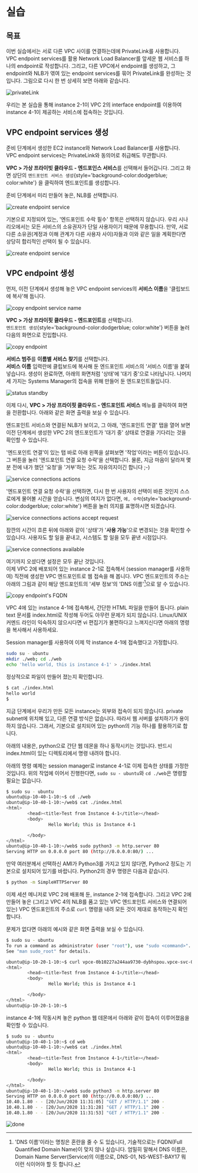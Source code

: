 # 실습

## 목표

이번 실습에서는 서로 다른 VPC 사이를 연결하는데에 PrivateLink를 사용합니다.
VPC endpoint services를 활용 Network Load Balancer를 앞세운 웹 서비스를
하나의 endpoint로 작성합니다.
그리고, 다른 VPC에서 endpoint를 생성하고, 그 endpoint와 NLB가 엮여 있는 endpoint services를
묶어 PrivateLink를 완성하는 것입니다. 그림으로 다시 한 번 상세히 보면 아래와 같습니다.

![privateLink](../../images/networking/privatelink/connections-and-components.svg)

우리는 본 실습을 통해 instance 2-1이 VPC 2의 interface endpoint를 이용하여
instance 4-1이 제공하는 서비스에 접속하는 것입니다.

## VPC endpoint services 생성

준비 단계에서 생성한 EC2 instance와 Network Load Balancer를 사용합니다.  
VPC endpoint services는 PrivateLink와 동의어로 취급해도 무관합니다.

**VPC > 가상 프라이빗 클라우드 - 엔드포인스 서비스**를 선택해서 들어갑니다.
그리고 화면 상단의 `엔드포인트 서비스 생성`{style='background-color:dodgerblue; color:white'}
을 클릭하여 엔드포인트를 생성합니다.

준비 단계에서 미리 만들어 놓은, NLB를 선택합니다.

![create endpoint service](../../images/networking/privatelink/create-endpoint-service.png)

기본으로 지정되어 있는, '엔드포인트 수락 필수' 항목은 선택하지 않습니다.
우리 시나리오에서는 모든 서비스의 소유권자가 단일 사용자이기 때문에
무용합니다. 만약, 서로 다른 소유권(계정과 이해 관계가 다른 사용자 사이)자들과
이와 같은 일을 계획한다면 상당히 합리적인 선택이 될 수 있습니다.

![create endpoint service](../../images/networking/privatelink/created-endpoint-service.png)

## VPC endpoint 생성

먼저, 이전 단계에서 생성해 놓은 VPC endpoint services의 **서비스 이름**을 '클립보드에 복사'해 둡니다.

![copy endpoint service name](../../images/networking/privatelink/copy-endpoint-service-name.png)

**VPC > 가상 프라이핏 클라우드 - 엔드포인트**를 선택합니다.  
`엔드포인트 생성`{style='background-color:dodgerblue; color:white'} 버튼을 눌러 다음의
화면으로 진입합니다.

![copy endpoint](../../images/networking/privatelink/create-endpoint.png)

**서비스 범주**를 **이름별 서비스 찾기**를 선택합니다.  
**서비스 이름** 입력란에 클립보드에 복사해 둔 엔드포인트 서비스의 '서비스 이름'을 붙혀 넣습니다.
생성이 완료하면, 아래의 화면처럼 '상태'에 '대기 중'으로 나타납니다. 나머지 세 가지는
Systems Manager의 접속을 위해 만들어 둔 엔드포인트들입니다.

![status standby](../../images/networking/privatelink/endpoint-status-standby.png)

이제 다시, **VPC > 가상 프라이핏 클라우드 - 엔드포인트 서비스** 메뉴를 클릭하여 화면을 전환합니다.
아래와 같은 화면 출력을 보실 수 있습니다.

엔드포인트 서비스와 연결된 NLB가 보이고, 그 아래, '엔드포인트 연결' 탭을 열어 보면
이전 단계에서 생성한 VPC 2의 엔드포인트가 '대기 중' 상태로 연결을 기다리는 것을 확인할 수 있습니다.

<!--
![service connections](../../images/networking/privatelink/endpoint-service-connections.png) -->

'엔드포인트 연결'이 있는 탭 바로 아래 왼쪽을 살펴보면 '작업'이라는 버튼이 있습니다.
그 버튼을 눌러 '엔드포인트 연결 요청 수락'을 선택합니다. 물론, 지금 마음이 달라져
몇 분 전에 내가 했던 '요청'을 '거부'하는 것도 자유의지이긴 합니다 ;-)

![service connections actions](../../images/networking/privatelink/endpoint-service-connections-actions.png)

'엔드포인트 연결 요청 수락'을 선택하면, 다시 한 번 사용자의 선택이 바른 것인지 스스로에게
물어볼 시간을 얻습니다. 변심의 여지가 없다면, `에, 수락`{style='background-color:dodgerblue; color:white'} 버튼을 눌러 의지를 표명하시면 되겠습니다.

![service connections actions accept request](../../images/networking/privatelink/endpoint-service-connections-accept-request.png)

잠깐의 시간이 흐른 뒤에 아래와 같이 '상태'가 '**사용 가능**'으로 변경되는 것을 확인할 수 있습니다.
사용자도 할 일을 끝내고, 시스템도 할 일을 모두 끝낸 시점입니다.

![service connections available](../../images/networking/privatelink/endpoint-service-connections-available.png)

여기까지 오셨다면 설정은 모두 끝난 것입니다.  
이제 VPC 2에 배포되어 있는 instance 2-1로 접속해서 (session manager를 사용하여)
직전에 생성한 VPC 엔드포인트로 웹 접속을 해 봅니다. VPC 엔드포인트의 주소는 아래의 그림과 같이
해당 엔드포인트의 '세부 정보'의 'DNS 이름'[^1]으로 알 수 있습니다.

[^1]: 'DNS 이름'이라는 명칭은 혼란을
    줄 수 도 있습니다, 기술적으로는 FQDN(Full Quantified Domain Name)이 맞지 않나 싶습니다.
    엄밀히 말해서 DNS 이름은, Domain Name Server(Service)의 이름으로, DNS-01, NS-WEST-BAY17
    뭐 이런 식이어야 할 듯 합니다.

![copy endpoint's FQDN](../../images/networking/privatelink/copy-endpoints-fqdn.png)

VPC 4에 있는 instance 4-1에 접속해서, 간단한 HTML 파일을 만들어 둡니다.
plain text 문서를 index.html로 작성해 두어도 아무런 문제가 되지 않습니다.
Linux/UNIX 커멘드 라인이 익숙하지 않으시다면 vi 편집기가 불편하다고 느껴지신다면
아래의 명령을 복사해서 사용하세요.

Session manager를 사용하여 이제 막 instance 4-1에 접속했다고 가정합니다.

```bash
sudo su - ubuntu
mkdir ./web; cd ./web
echo 'hello world, this is instance 4-1' > ./index.html
```

정상적으로 파일이 만들어 졌는지 확인합니다.

```bash
$ cat ./index.html
hello world
$ 
```

지금 단계에서 우리가 만든 모든 instance는 외부와 접속이 되지 않습니다. private subnet에
위치해 있고, 다른 연결 방식은 없습니다. 따라서 웹 서버를 설치하기가 용이하지 않습니다.
그래서, 기본으로 설치되어 있는 python의 기능 하나를 활용하기로 합니다.

아래의 내용은, python으로 간단 웹 데몬을 하나 동작시키는 것입니다.
반드시 index.html이 있는 디렉토리에서 명령 내려야 합니다.

아래의 명령 예제는 session manager로 instance 4-1로 이제 접속한 상태를 가정한 것입니다.
위의 작업에 이어서 진행한다면, `sudo su - ubuntu`와 `cd ./web`은 명령할 필요는 없습니다.

```bash
$ sudo su - ubuntu
ubuntu@ip-10-40-1-10:~$ cd ./web
ubuntu@ip-10-40-1-10:~/web$ cat ./index.html
<html>
        <head><title>Test from Instance 4-1</title></head>
        <body>
                Hello World; this is Instance 4-1

        </body>
</html>
ubuntu@ip-10-40-1-10:~/web$ sudo python3 -m http.server 80
Serving HTTP on 0.0.0.0 port 80 (http://0.0.0.0:80/) ...
```

만약 여러분께서 선택하신 AMI가 Python3를 가지고 있지 않다면,
Python2 정도는 기본으로 설치되어 있기를 바랍니다. Python2의 경우
명령은 다음과 같습니다.

```bash
$ python -m SimpleHTTPServer 80
```

이제 세션 메니저로 VPC 2에 배포해 둔, instance 2-1에 접속합니다.
그리고 VPC 2에 만들어 놓은 (그리고 VPC 4의 NLB를 품고 있는 VPC 엔드포인트 서비스와
연결되어 있는) VPC 엔드포인트의 주소로 `curl` 명령을 내려 모든 것이 제대로 동작하는지
확인합니다.

문제가 없다면 아래의 예시와 같은 화면 출력을 보실 수 있습니다.

```bash
$ sudo su - ubuntu
To run a command as administrator (user "root"), use "sudo <command>".
See "man sudo_root" for details.

ubuntu@ip-10-20-1-10:~$ curl vpce-0b10227a244aa9730-dybhspou.vpce-svc-036f46495a6cabc80.ap-northeast-2.vpce.amazonaws.com
<html>
        <head><title>Test from Instance 4-1</title></head>
        <body>
                Hello World; this is Instance 4-1

        </body>
</html>
ubuntu@ip-10-20-1-10:~$ 
```
instance 4-1에 작동시켜 놓은 python 웹 데몬에서 아래와 같이 접속이 이루어졌음을 확인할 수 있습니다.

```bash
$ sudo su - ubuntu
ubuntu@ip-10-40-1-10:~$ cd web
ubuntu@ip-10-40-1-10:~/web$ cat ./index.html
<html>
        <head><title>Test from Instance 4-1</title></head>
        <body>
                Hello World; this is Instance 4-1

        </body>
</html>
ubuntu@ip-10-40-1-10:~/web$ sudo python3 -m http.server 80
Serving HTTP on 0.0.0.0 port 80 (http://0.0.0.0:80/) ...
10.40.1.80 - - [20/Jun/2020 11:31:05] "GET / HTTP/1.1" 200 -
10.40.1.80 - - [20/Jun/2020 11:31:28] "GET / HTTP/1.1" 200 -
10.40.1.80 - - [20/Jun/2020 11:31:53] "GET / HTTP/1.1" 200 -
```

![done](../../images/done.svg)
